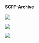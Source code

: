 #### SCPF-Archive

![](http://ForTheBadge.com/images/badges/built-with-love.svg)

![](https://img.shields.io/github/stars/SCPF-Archive?style=for-the-badge&labelColor=black&color=black)

![](https://img.shields.io/badge/Label-Message-black?logo=github&style=for-the-badge&labelColor=black)
